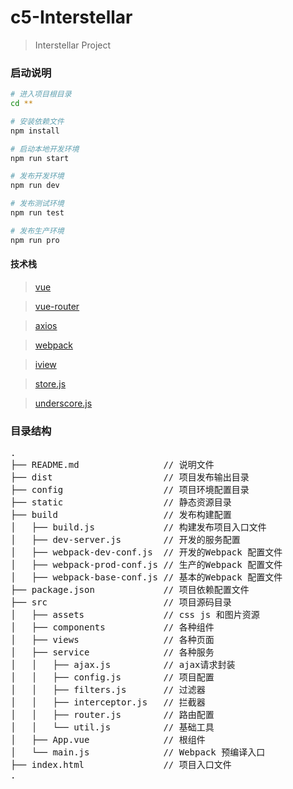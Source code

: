 # c5-Interstellar

> Interstellar Project

### 启动说明

``` bash
# 进入项目根目录
cd **

# 安装依赖文件
npm install

# 启动本地开发环境
npm run start

# 发布开发环境
npm run dev

# 发布测试环境
npm run test

# 发布生产环境
npm run pro
```
#### 技术栈

> [vue](https://github.com/vuejs/vue)

> [vue-router](https://github.com/vuejs/vue-router)

> [axios](https://github.com/axios/axios)

> [webpack](http://webpack.github.io/docs/)

> [iview](https://www.iviewui.com/)

> [store.js](https://github.com/marcuswestin/store.js)

> [underscore.js](http://www.css88.com/doc/underscore/)

### 目录结构
<pre>
.
├── README.md                // 说明文件
├── dist                     // 项目发布输出目录
├── config                   // 项目环境配置目录
├── static                   // 静态资源目录
├── build                    // 发布构建配置
│   ├── build.js             // 构建发布项目入口文件
│   ├── dev-server.js        // 开发的服务配置
│   ├── webpack-dev-conf.js  // 开发的Webpack 配置文件
│   ├── webpack-prod-conf.js // 生产的Webpack 配置文件
│   ├── webpack-base-conf.js // 基本的Webpack 配置文件
├── package.json             // 项目依赖配置文件
├── src                      // 项目源码目录
│   ├── assets               // css js 和图片资源
│   ├── components           // 各种组件
│   ├── views                // 各种页面
│   ├── service              // 各种服务
│   │   ├── ajax.js          // ajax请求封装
│   │   ├── config.js        // 项目配置
│   │   ├── filters.js       // 过滤器
│   │   ├── interceptor.js   // 拦截器
│   │   ├── router.js        // 路由配置
│   │   └── util.js          // 基础工具
│   ├── App.vue              // 根组件
│   └── main.js              // Webpack 预编译入口         
├── index.html               // 项目入口文件
.
</pre>

